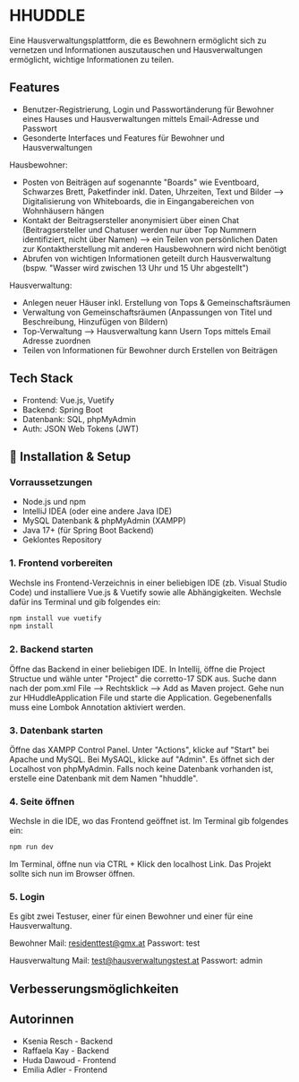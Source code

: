 # HHUDDLE 

Eine Hausverwaltungsplattform, die es Bewohnern ermöglicht sich zu vernetzen und Informationen auszutauschen und Hausverwaltungen ermöglicht, wichtige Informationen zu teilen. 

## Features 
- Benutzer-Registrierung, Login und Passwortänderung für Bewohner eines Hauses und Hausverwaltungen mittels Email-Adresse und Passwort 
- Gesonderte Interfaces und Features für Bewohner und Hausverwaltungen 

Hausbewohner: 
- Posten von Beiträgen auf sogenannte "Boards" wie Eventboard, Schwarzes Brett, Paketfinder inkl. Daten, Uhrzeiten, Text und Bilder --> Digitalisierung von Whiteboards, die in Eingangabereichen von Wohnhäusern hängen
- Kontakt der Beitragsersteller anonymisiert über einen Chat (Beitragsersteller und Chatuser werden nur über Top Nummern identifiziert, nicht über Namen) --> ein Teilen von persönlichen Daten zur Kontaktherstellung mit anderen Hausbewohnern wird nicht benötigt 
- Abrufen von wichtigen Informationen geteilt durch Hausverwaltung (bspw. "Wasser wird zwischen 13 Uhr und 15 Uhr abgestellt")

Hausverwaltung: 
- Anlegen neuer Häuser inkl. Erstellung von Tops & Gemeinschaftsräumen
- Verwaltung von Gemeinschaftsräumen (Anpassungen von Titel und Beschreibung, Hinzufügen von Bildern) 
- Top-Verwaltung --> Hausverwaltung kann Usern Tops mittels Email Adresse zuordnen
- Teilen von Informationen für Bewohner durch Erstellen von Beiträgen 



## Tech Stack
- Frontend: Vue.js, Vuetify 
- Backend: Spring Boot
- Datenbank: SQL, phpMyAdmin
- Auth: JSON Web Tokens (JWT)

## 🚀 Installation & Setup



### Vorraussetzungen 

- Node.js und npm
- IntelliJ IDEA (oder eine andere Java IDE)
- MySQL Datenbank & phpMyAdmin (XAMPP)
- Java 17+ (für Spring Boot Backend)
- Geklontes Repository 

### 1. Frontend vorbereiten

Wechsle ins Frontend-Verzeichnis in einer beliebigen IDE (zb. Visual Studio Code) und installiere Vue.js & Vuetify sowie alle Abhängigkeiten. Wechsle dafür ins Terminal und gib folgendes ein: 

```bash
npm install vue vuetify
npm install
```


### 2. Backend starten 

Öffne das Backend in einer beliebigen IDE. In Intellij, öffne die Project Structue und wähle unter "Project" die corretto-17 SDK aus. Suche dann nach der pom.xml File --> Rechtsklick --> Add as Maven project. Gehe nun zur HHuddleApplication File und starte die Application. Gegebenenfalls muss eine Lombok Annotation aktiviert werden. 

### 3. Datenbank starten

Öffne das XAMPP Control Panel. Unter "Actions", klicke auf "Start" bei Apache und MySQL. Bei MySAQL, klicke auf "Admin". Es öffnet sich der Localhost von phpMyAdmin. Falls noch keine Datenbank vorhanden ist, erstelle eine Datenbank mit dem Namen "hhuddle". 

### 4. Seite öffnen 

Wechsle in die IDE, wo das Frontend geöffnet ist. Im Terminal gib folgendes ein: 

```bash
npm run dev
```
Im Terminal, öffne nun via CTRL + Klick den localhost Link. Das Projekt sollte sich nun im Browser öffnen. 

### 5. Login 

Es gibt zwei Testuser, einer für einen Bewohner und einer für eine Hausverwaltung.

Bewohner
Mail: residenttest@gmx.at
Passwort: test 

Hausverwaltung
Mail: test@hausverwaltungstest.at
Passwort: admin







## Verbesserungsmöglichkeiten




## Autorinnen
- Ksenia Resch - Backend
- Raffaela Kay - Backend
- Huda Dawoud - Frontend 
- Emilia Adler - Frontend
